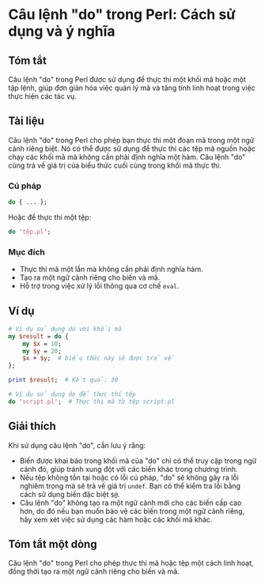<!--
Meta Description: # Câu lệnh "do" trong Perl: Cách sử dụng và ý nghĩa ## Tóm tắt Câu lệnh "do" trong Perl được sử dụng để thực thi một khối mã hoặc một tập lệnh, giúp đ...
Meta Keywords: một, trong, thực, thi, lệnh
-->

# Câu lệnh "do" trong Perl: Cách sử dụng và ý nghĩa

## Tóm tắt
Câu lệnh "do" trong Perl được sử dụng để thực thi một khối mã hoặc một tập lệnh, giúp đơn giản hóa việc quản lý mã và tăng tính linh hoạt trong việc thực hiện các tác vụ.

## Tài liệu
Câu lệnh "do" trong Perl cho phép bạn thực thi một đoạn mã trong một ngữ cảnh riêng biệt. Nó có thể được sử dụng để thực thi các tệp mã nguồn hoặc chạy các khối mã mà không cần phải định nghĩa một hàm. Câu lệnh "do" cũng trả về giá trị của biểu thức cuối cùng trong khối mã thực thi.

### Cú pháp
```perl
do { ... }; 
```
Hoặc để thực thi một tệp:
```perl
do 'tệp.pl';
```

### Mục đích
- Thực thi mã một lần mà không cần phải định nghĩa hàm.
- Tạo ra một ngữ cảnh riêng cho biến và mã.
- Hỗ trợ trong việc xử lý lỗi thông qua cơ chế `eval`.

## Ví dụ
```perl
# Ví dụ sử dụng do với khối mã
my $result = do {
    my $x = 10;
    my $y = 20;
    $x + $y;  # biểu thức này sẽ được trả về
};

print $result;  # Kết quả: 30

# Ví dụ sử dụng do để thực thi tệp
do 'script.pl';  # Thực thi mã từ tệp script.pl
```

## Giải thích
Khi sử dụng câu lệnh "do", cần lưu ý rằng:
- Biến được khai báo trong khối mã của "do" chỉ có thể truy cập trong ngữ cảnh đó, giúp tránh xung đột với các biến khác trong chương trình.
- Nếu tệp không tồn tại hoặc có lỗi cú pháp, "do" sẽ không gây ra lỗi nghiêm trọng mà sẽ trả về giá trị `undef`. Bạn có thể kiểm tra lỗi bằng cách sử dụng biến đặc biệt `$@`.
- Câu lệnh "do" không tạo ra một ngữ cảnh mới cho các biến cấp cao hơn, do đó nếu bạn muốn bảo vệ các biến trong một ngữ cảnh riêng, hãy xem xét việc sử dụng các hàm hoặc các khối mã khác.

## Tóm tắt một dòng
Câu lệnh "do" trong Perl cho phép thực thi mã hoặc tệp một cách linh hoạt, đồng thời tạo ra một ngữ cảnh riêng cho biến và mã.